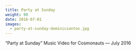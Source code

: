 ```yaml
---
title: Party at Sunday
weight: 90
date: 2016-07-01
images:
  - party-at-sunday-dominicsantos.jpg
---
```

“Party at Sunday” Music Video for Cosmonauts — July 2016